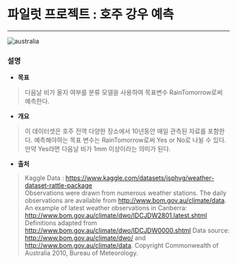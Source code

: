 #  파일럿 프로젝트 : 호주 강우 예측
---
![australia](https://i.imgur.com/N8aIuRK.jpeg)
### 설명

 * **목표**
 > 다음날 비가 올지 여부를 분류 모델을 사용하여 목표변수 RainTomorrow로써 예측한다.
 * **개요**
 > 이 데이터셋은 호주 전역 다양한 장소에서 10년동안 매일 관측된 자료를 포함한다.
 예측해야하는 목표 변수는 RainTomorrow로써 Yes or No로 나뉠 수 있다. 만약 Yes라면 다음날 비가 1mm 이상이라는 의미가 된다.
 * **출처**
 > Kaggle Data : https://www.kaggle.com/datasets/jsphyg/weather-dataset-rattle-package  
 Observations were drawn from numerous weather stations. The daily observations are available from http://www.bom.gov.au/climate/data.
An example of latest weather observations in Canberra: http://www.bom.gov.au/climate/dwo/IDCJDW2801.latest.shtml
Definitions adapted from http://www.bom.gov.au/climate/dwo/IDCJDW0000.shtml
Data source: http://www.bom.gov.au/climate/dwo/ and http://www.bom.gov.au/climate/data.
Copyright Commonwealth of Australia 2010, Bureau of Meteorology.